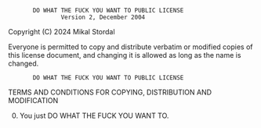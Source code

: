            DO WHAT THE FUCK YOU WANT TO PUBLIC LICENSE
                   Version 2, December 2004

Copyright (C) 2024 Mikal Stordal

Everyone is permitted to copy and distribute verbatim or modified
copies of this license document, and changing it is allowed as long
as the name is changed.

           DO WHAT THE FUCK YOU WANT TO PUBLIC LICENSE
  TERMS AND CONDITIONS FOR COPYING, DISTRIBUTION AND MODIFICATION

 0. You just DO WHAT THE FUCK YOU WANT TO.
